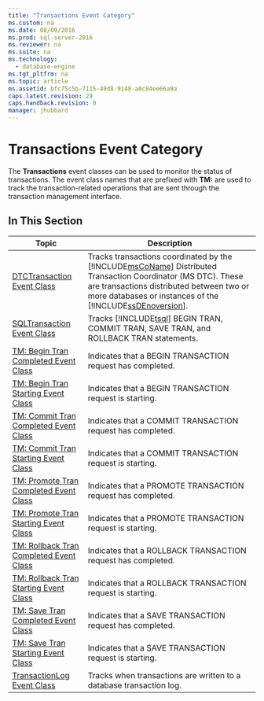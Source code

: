 ```yaml
---
title: "Transactions Event Category"
ms.custom: na
ms.date: 08/09/2016
ms.prod: sql-server-2016
ms.reviewer: na
ms.suite: na
ms.technology: 
  - database-engine
ms.tgt_pltfrm: na
ms.topic: article
ms.assetid: bfc75c5b-7115-49d8-9148-a0c84ee66a9a
caps.latest.revision: 29
caps.handback.revision: 0
manager: jhubbard
---
```

# Transactions Event Category
The **Transactions** event classes can be used to monitor the status of transactions. The event class names that are prefixed with **TM:** are used to track the transaction-related operations that are sent through the transaction management interface.  
  
## In This Section  
  
|Topic|Description|  
|-----------|-----------------|  
|[DTCTransaction Event Class](../../Topics/TopicNameNotContainA/DTCTransaction-Event-Class.md)|Tracks transactions coordinated by the [!INCLUDE[msCoName](../../Topics/TopicNameContainA/tokens/msCoName_md.md)] Distributed Transaction Coordinator (MS DTC). These are transactions distributed between two or more databases or instances of the [!INCLUDE[ssDEnoversion](../../Topics/TopicNameContainA/tokens/ssDEnoversion_md.md)].|  
|[SQLTransaction Event Class](../../Topics/TopicNameNotContainA/SQLTransaction-Event-Class.md)|Tracks [!INCLUDE[tsql](../../Topics/TopicNameContainA/tokens/tsql_md.md)] BEGIN TRAN, COMMIT TRAN, SAVE TRAN, and ROLLBACK TRAN statements.|  
|[TM: Begin Tran Completed Event Class](../Topic/TM:%20Begin%20Tran%20Completed%20Event%20Class.md)|Indicates that a BEGIN TRANSACTION request has completed.|  
|[TM: Begin Tran Starting Event Class](../Topic/TM:%20Begin%20Tran%20Starting%20Event%20Class.md)|Indicates that a BEGIN TRANSACTION request is starting.|  
|[TM: Commit Tran Completed Event Class](../Topic/TM:%20Commit%20Tran%20Completed%20Event%20Class.md)|Indicates that a COMMIT TRANSACTION request has completed.|  
|[TM: Commit Tran Starting Event Class](../Topic/TM:%20Commit%20Tran%20Starting%20Event%20Class.md)|Indicates that a COMMIT TRANSACTION request is starting.|  
|[TM: Promote Tran Completed Event Class](../Topic/TM:%20Promote%20Tran%20Completed%20Event%20Class.md)|Indicates that a PROMOTE TRANSACTION request has completed.|  
|[TM: Promote Tran Starting Event Class](../Topic/TM:%20Promote%20Tran%20Starting%20Event%20Class.md)|Indicates that a PROMOTE TRANSACTION request is starting.|  
|[TM: Rollback Tran Completed Event Class](../Topic/TM:%20Rollback%20Tran%20Completed%20Event%20Class.md)|Indicates that a ROLLBACK TRANSACTION request has completed.|  
|[TM: Rollback Tran Starting Event Class](../Topic/TM:%20Rollback%20Tran%20Starting%20Event%20Class.md)|Indicates that a ROLLBACK TRANSACTION request is starting.|  
|[TM: Save Tran Completed Event Class](../Topic/TM:%20Save%20Tran%20Completed%20Event%20Class.md)|Indicates that a SAVE TRANSACTION request has completed.|  
|[TM: Save Tran Starting Event Class](../Topic/TM:%20Save%20Tran%20Starting%20Event%20Class.md)|Indicates that a SAVE TRANSACTION request is starting.|  
|[TransactionLog Event Class](../../Topics/TopicNameNotContainA/TransactionLog-Event-Class.md)|Tracks when transactions are written to a database transaction log.|